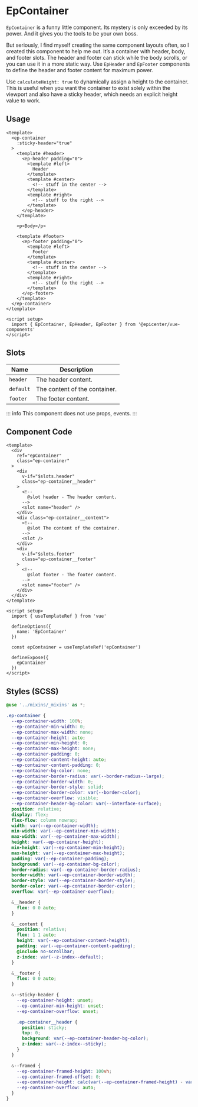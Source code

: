 # EpContainer



`EpContainer` is a funny little component. Its mystery is only exceeded by its power. And it gives you the tools to be your own boss.

But seriously, I find myself creating the same component layouts often, so I created this component to help me out. It’s a container with header, body, and footer slots. The header and footer can stick while the body scrolls, or you can use it in a more static way. Use `EpHeader` and `EpFooter` components to define the header and footer content for maximum power.

Use `calculateHeight: true` to dynamically assign a height to the container. This is useful when you want the container to exist solely within the viewport and also have a sticky header, which needs an explicit height value to work.

## Usage
```vue
<template>
  <ep-container
    :sticky-header="true"
  >
    <template #header>
      <ep-header padding="0">
        <template #left>
          Header
        </template>
        <template #center>
          <!-- stuff in the center -->
        </template>
        <template #right>
          <!-- stuff to the right -->
        </template>
      </ep-header>
    </template>
    
    <p>Body</p>
    
    <template #footer>
      <ep-footer padding="0">
        <template #left>
          Footer
        </template>
        <template #center>
          <!-- stuff in the center -->
        </template>
        <template #right>
          <!-- stuff to the right -->
        </template>
      </ep-footer>
    </template>
  </ep-container>
</template>

<script setup>
  import { EpContainer, EpHeader, EpFooter } from '@epicenter/vue-components'
</script>
```
    

## Slots
| Name | Description |
|------|-------------|
| `header` | The header content. |
| `default` | The content of the container. |
| `footer` | The footer content. |


::: info
This component does not use props, events.
:::

## Component Code

```vue
<template>
  <div
    ref="epContainer"
    class="ep-container"
  >
    <div
      v-if="$slots.header"
      class="ep-container__header"
    >
      <!-- 
        @slot header - The header content.
      -->
      <slot name="header" />
    </div>
    <div class="ep-container__content">
      <!-- 
        @slot The content of the container.
      -->
      <slot />
    </div>
    <div
      v-if="$slots.footer"
      class="ep-container__footer"
    >
      <!-- 
        @slot footer - The footer content.
      -->
      <slot name="footer" />
    </div>
  </div>
</template>

<script setup>
  import { useTemplateRef } from 'vue'

  defineOptions({
    name: 'EpContainer'
  })

  const epContainer = useTemplateRef('epContainer')

  defineExpose({
    epContainer
  })
</script>

```

## Styles (SCSS)

```scss
@use '../mixins/_mixins' as *;

.ep-container {
  --ep-container-width: 100%;
  --ep-container-min-width: 0;
  --ep-container-max-width: none;
  --ep-container-height: auto;
  --ep-container-min-height: 0;
  --ep-container-max-height: none;
  --ep-container-padding: 0;
  --ep-container-content-height: auto;
  --ep-container-content-padding: 0;
  --ep-container-bg-color: none;
  --ep-container-border-radius: var(--border-radius--large);
  --ep-container-border-width: 0;
  --ep-container-border-style: solid;
  --ep-container-border-color: var(--border-color);
  --ep-container-overflow: visible;
  --ep-container-header-bg-color: var(--interface-surface);
  position: relative;
  display: flex;
  flex-flow: column nowrap;
  width: var(--ep-container-width);
  min-width: var(--ep-container-min-width);
  max-width: var(--ep-container-max-width);
  height: var(--ep-container-height);
  min-height: var(--ep-container-min-height);
  max-height: var(--ep-container-max-height);
  padding: var(--ep-container-padding);
  background: var(--ep-container-bg-color);
  border-radius: var(--ep-container-border-radius);
  border-width: var(--ep-container-border-width);
  border-style: var(--ep-container-border-style);
  border-color: var(--ep-container-border-color);
  overflow: var(--ep-container-overflow);

  &__header {
    flex: 0 0 auto;
  }

  &__content {
    position: relative;
    flex: 1 1 auto;
    height: var(--ep-container-content-height);
    padding: var(--ep-container-content-padding);
    @include no-scrollbar;
    z-index: var(--z-index--default);
  }

  &__footer {
    flex: 0 0 auto;
  }

  &--sticky-header {
    --ep-container-height: unset;
    --ep-container-min-height: unset;
    --ep-container-overflow: unset;

    .ep-container__header {
      position: sticky;
      top: 0;
      background: var(--ep-container-header-bg-color);
      z-index: var(--z-index--sticky);
    }
  }

  &--framed {
    --ep-container-framed-height: 100vh;
    --ep-container-framed-offset: 0;
    --ep-container-height: calc(var(--ep-container-framed-height) - var(--ep-container-framed-offset));
    --ep-container-overflow: auto;
  }
}
```